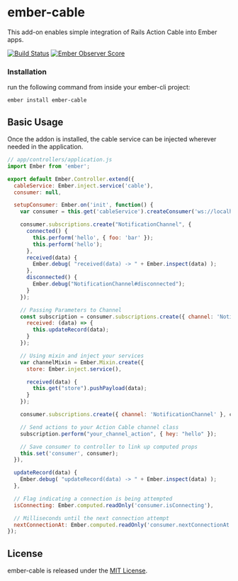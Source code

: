 # ember-cable

This add-on enables simple integration of Rails Action Cable into Ember apps.

[![Build Status](https://travis-ci.org/algonauti/ember-cable.svg?branch=master)](https://travis-ci.org/algonauti/ember-cable)
[![Ember Observer Score](https://emberobserver.com/badges/ember-cable.svg)](https://emberobserver.com/addons/ember-cable)

### Installation
run the following command from inside your ember-cli project:

    ember install ember-cable

## Basic Usage

Once the addon is installed, the cable service can be injected wherever
needed in the application.

```js
// app/controllers/application.js
import Ember from 'ember';

export default Ember.Controller.extend({
  cableService: Ember.inject.service('cable'),
  consumer: null,

  setupConsumer: Ember.on('init', function() {
    var consumer = this.get('cableService').createConsumer('ws://localhost:4200/cable');

    consumer.subscriptions.create("NotificationChannel", {
      connected() {
        this.perform('hello', { foo: 'bar' });
        this.perform('hello');
      },
      received(data) {
        Ember.debug( "received(data) -> " + Ember.inspect(data) );
      },
      disconnected() {
        Ember.debug("NotificationChannel#disconnected");
      }
    });

    // Passing Parameters to Channel
    const subscription = consumer.subscriptions.create({ channel: 'NotificationChannel', room: 'Best Room' }, {
      received: (data) => {
        this.updateRecord(data);
      }
    });

    // Using mixin and inject your services
    var channelMixin = Ember.Mixin.create({
      store: Ember.inject.service(),

      received(data) {
        this.get("store").pushPayload(data);
      }
    });

    consumer.subscriptions.create({ channel: 'NotificationChannel' }, channelMixin);

    // Send actions to your Action Cable channel class
    subscription.perform("your_channel_action", { hey: "hello" });

    // Save consumer to controller to link up computed props
    this.set('consumer', consumer);
  }),

  updateRecord(data) {
    Ember.debug( "updateRecord(data) -> " + Ember.inspect(data) );
  },

  // Flag indicating a connection is being attempted
  isConnecting: Ember.computed.readOnly('consumer.isConnecting'),

  // Milliseconds until the next connection attempt
  nextConnectionAt: Ember.computed.readOnly('consumer.nextConnectionAt'),
});

```

## License

ember-cable is released under the [MIT License](http://www.opensource.org/licenses/MIT).
